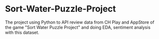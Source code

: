 # Sort-Water-Puzzle-Project
The project using Python to API review data from CH Play and AppStore of the game "Sort Water Puzzle Project" and doing EDA, sentiment analysis with this dataset.
